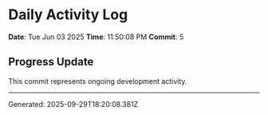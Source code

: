 # Daily Activity Log

**Date**: Tue Jun 03 2025
**Time**: 11:50:08 PM
**Commit**: 5

## Progress Update

This commit represents ongoing development activity.

---
Generated: 2025-09-29T18:20:08.381Z
